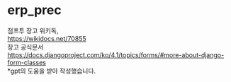 # erp_prec
점프투 장고 위키독,   
https://wikidocs.net/70855   
장고 공식문서   
https://docs.djangoproject.com/ko/4.1/topics/forms/#more-about-django-form-classes   
*gpt의 도움을 받아 작성했습니다.   
